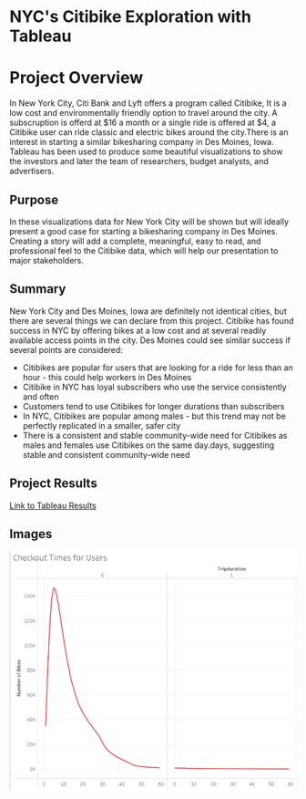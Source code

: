 # NYC's Citibike Exploration with Tableau

# Project Overview
In New York City, Citi Bank and Lyft offers a program called Citibike, It is a low cost and environmentally friendly option to travel around the city. A subscruption is offerd at $16 a month or a single ride is offered at $4, a Citibike user can ride classic and electric bikes around the city.There is an interest in starting a similar bikesharing company in Des Moines, Iowa. Tableau has been used to produce some beautiful visualizations to show the investors and later the team of researchers, budget analysts, and advertisers.

## Purpose
In these visualizations data for New York City will be shown but will ideally present a good case for starting a bikesharing company in Des Moines. Creating a story will add a complete, meaningful, easy to read, and professional feel to the Citibike data, which will help our presentation to major stakeholders.

## Summary
New York City and Des Moines, Iowa are definitely not identical cities, but there are several things we can declare from this project. Citibike has found success in NYC by offering bikes at a low cost and at several readily available access points in the city. Des Moines could see similar success if several points are considered:

- Citibikes are popular for users that are looking for a ride for less than an hour - this could help workers in Des Moines
- Citibike in NYC has loyal subscribers who use the service consistently and often
- Customers tend to use Citibikes for longer durations than subscribers
- In NYC, Citibikes are popular among males - but this trend may not be perfectly replicated in a smaller, safer city
- There is a consistent and stable community-wide need for Citibikes as males and females use Citibikes on the same day.days, suggesting stable and consistent community-wide need

## Project Results 
[Link to Tableau Results](https://public.tableau.com/app/profile/dave.jacobs/viz/CitibikeReview/CitibikeReview)

## Images
![Checkout Times](https://github.com/DJacobs86/bikesharing/blob/main/Resources/Checkout_times_users.png)
